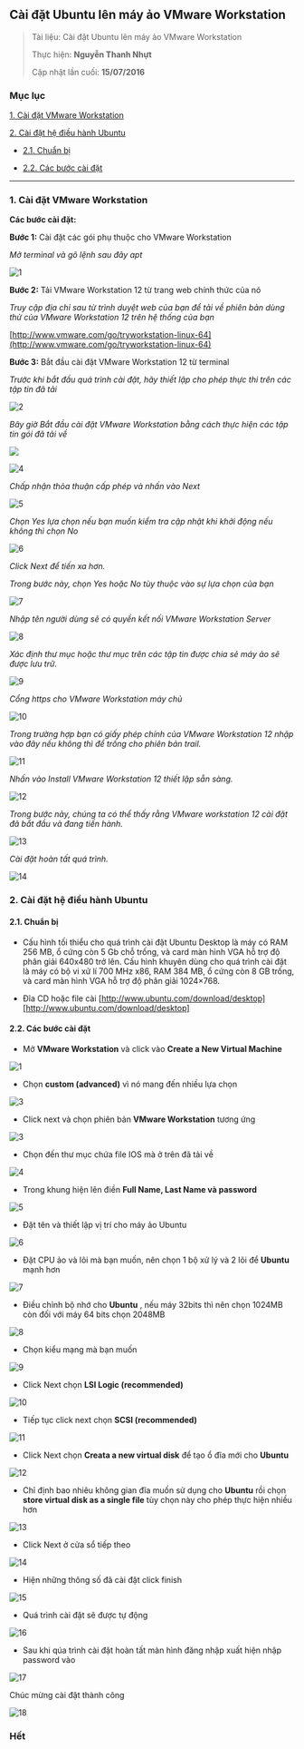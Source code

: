 ## Cài đặt Ubuntu lên máy ảo VMware Workstation

> Tài liệu: Cài đặt Ubuntu lên máy ảo VMware Workstation
> 
> Thực hiện: **Nguyễn Thanh Nhựt**
> 
> Cập nhật lần cuối: **15/07/2016**

### Mục lục

[1. Cài đặt VMware Workstation](#caidatvmware)

[2. Cài đặt hệ điều hành Ubuntu](#caidatubuntu)

- [2.1. Chuẩn bị](#chuanbi)

- [2.2. Các bước cài đặt](#cacbuoccaidat)

---


<a name="caidatvmware"></a>
### 1. Cài đặt VMware Workstation

**Các bước cài đặt:** 


**Bước 1:** Cài đặt các gói phụ thuộc cho VMware Workstation

_Mở terminal và gõ lệnh sau đây apt_

![1](1.png)

**Bước 2:** Tải VMware Workstation 12 từ trang web chính thức của nó

_Truy cập địa chỉ sau từ trình duyệt web của bạn để tải về phiên bản dùng thử của VMware Workstation 12 trên hệ thống của bạn_

[http://www.vmware.com/go/tryworkstation-linux-64](http://www.vmware.com/go/tryworkstation-linux-64)

**Bước 3:** Bắt đầu cài đặt VMware Workstation 12 từ terminal 

_Trước khi bắt đầu quá trình cài đặt, hãy thiết lập cho phép thực thi trên các tập tin đã tải_

![2](2.png)

_Bây giờ Bắt đầu cài đặt VMware Workstation bằng cách thực hiện các tập tin gói đã tải về_

![](3.png)

![4](4.png)

_Chấp nhận thỏa thuận cấp phép và nhấn vào Next_

![5](5.png)

_Chọn Yes lựa chọn nếu bạn muốn kiểm tra cập nhật khi khởi động nếu không thì chọn No_

![6](6.png)

_Click Next để tiến xa hơn._

_Trong bước này, chọn Yes hoặc No tùy thuộc vào sự lựa chọn của bạn_

![7](7.png)

_Nhập tên người dùng sẽ có quyền kết nối VMware Workstation Server_

![8](8.png)

_Xác định thư mục hoặc thư mục trên các tập tin được chia sẻ máy ảo sẽ được lưu trữ._

![9](9.png)

_Cổng https cho VMware Workstation máy chủ_

![10](10.png)

_Trong trường hợp bạn có giấy phép chính của VMware Workstation 12 nhập vào đây nếu không thì để trống cho phiên bản trail._

![11](11.png)

_Nhấn vào Install  VMware Workstation 12 thiết lập sẵn sàng._

![12](12.png)

_Trong bước này, chúng ta có thể thấy rằng VMware workstation 12 cài đặt đã bắt đầu và đang tiến hành._

![13](13.png)

_Cài đặt hoàn tất quá trình._

![14](14.png)









<a name="caidatubuntu"></a>
### 2. Cài đặt hệ điều hành Ubuntu

<a name="chuanbi"></a>
#### 2.1. Chuẩn bị

- Cấu hình tối thiểu cho quá trình cài đặt Ubuntu Desktop là máy có RAM 256 MB, ổ cứng còn 5 Gb chỗ trống, và card màn hình VGA hỗ trợ độ phân giải 640x480 trở lên. Cấu hình khuyên dùng cho quá trình cài đặt là máy có bộ vi xử lí 700 MHz x86, RAM 384 MB, ổ cứng còn 8 GB trống, và card màn hình VGA hỗ trợ độ phân giải 1024×768.

- Đĩa CD hoặc file cài [http://www.ubuntu.com/download/desktop][http://www.ubuntu.com/download/desktop]



<a name="cacbuoccaidat"></a>
#### 2.2. Các bước cài đặt

- Mở __VMware Workstation__ và click vào __Create a New Virtual Machine__

![1](a1.png)

- Chọn  __custom (advanced)__ vì nó mang đến nhiều lựa chọn

![3](a2.png)

- Click next và chọn phiên bản  __VMware Workstation__ tương ứng 

![3](a3.png)

- Chọn đến thư mục chứa file IOS mà ở trên  đã tải về

![4](a4.png)

- Trong khung hiện lên điền  __Full Name, Last Name và password__

![5](a5.png)

- Đặt tên và thiết lập vị trí cho máy ảo Ubuntu

![6](a6.png)

- Đặt CPU ảo và lõi mà bạn muốn, nên chọn 1 bộ xử lý và 2 lõi để  __Ubuntu__ mạnh hơn

![7](a7.png)

- Điều chỉnh bộ nhớ cho __Ubuntu__ , nếu máy 32bits thì nên chọn 1024MB còn đối với máy 64 bits chọn 2048MB

![8](a8.png)

- Chọn kiểu mạng mà bạn muốn

![9](a9.png)

- Click Next chọn __LSI Logic (recommended)__

![10](a10.png)

- Tiếp tục click next chọn __SCSI (recommended)__

![11](a11.png)

- Click Next chọn __Creata a new virtual disk__ để tạo ổ đĩa mới cho __Ubuntu__

![12](a12.png)

- Chỉ định bao nhiêu không gian đĩa  muốn sử dụng cho  __Ubuntu__  rồi chọn  __store virtual disk as a single file__  tùy chọn này cho phép thực hiện nhiều hơn

![13](13.png)

- Click Next ở cửa sổ tiếp theo

![14](a14.png)

- Hiện những thông số đã cài đặt click finish

![15](a15.png)

- Quá trình cài đặt sẽ được tự động

![16](a16.png)

- Sau khi qúa trình cài đặt hoàn tất màn hình đăng nhập xuất hiện nhập password vào

![17](a17.png)

Chúc mừng cài đặt thành công

![18](a18.png)


### Hết
